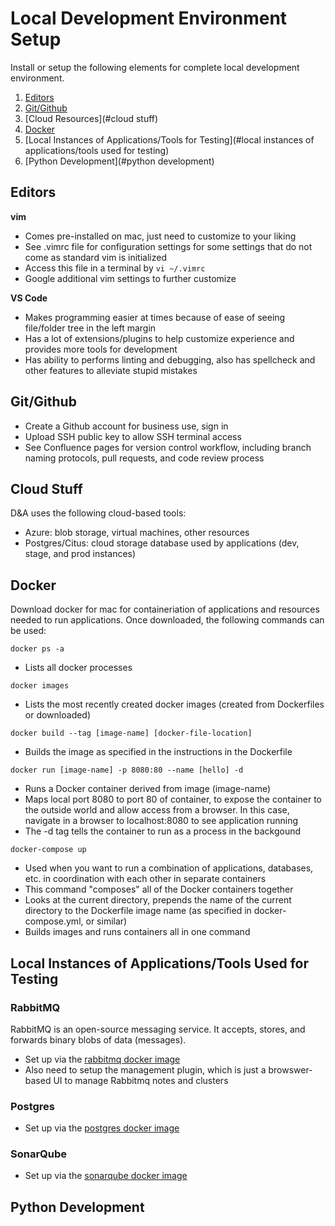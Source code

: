 # Local Development Environment Setup

Install or setup the following elements for complete local development environment. 

1. [Editors](#editors)
2. [Git/Github](#git/github)
3. [Cloud Resources](#cloud stuff)
4. [Docker](#docker)
5. [Local Instances of Applications/Tools for Testing](#local instances of applications/tools used for testing)
6. [Python Development](#python development)


## Editors
**vim**
- Comes pre-installed on mac, just need to customize to your liking 
- See .vimrc file for configuration settings for some settings that do not come as standard vim is initialized
- Access this file in a terminal by `vi ~/.vimrc` 
- Google additional vim settings to further customize

**VS Code**
- Makes programming easier at times because of ease of seeing file/folder tree in the left margin 
- Has a lot of extensions/plugins to help customize experience and provides more tools for development
- Has ability to performs linting and debugging, also has spellcheck and other features to alleviate stupid mistakes 

## Git/Github
- Create a Github account for business use, sign in 
- Upload SSH public key to allow SSH terminal access
- See Confluence pages for version control workflow, including branch naming protocols, pull requests, and code review process

## Cloud Stuff
D&A uses the following cloud-based tools:
- Azure: blob storage, virtual machines, other resources
- Postgres/Citus: cloud storage database used by applications (dev, stage, and prod instances)

## Docker
Download docker for mac for containeriation of applications and resources needed to run applications.
Once downloaded, the following commands can be used:

`docker ps -a`

- Lists all docker processes 

`docker images`

- Lists the most recently created docker images (created from Dockerfiles or downloaded)

`docker build --tag [image-name] [docker-file-location]`

- Builds the image as specified in the instructions in the Dockerfile

`docker run [image-name] -p 8080:80 --name [hello] -d`

- Runs a Docker container derived from image (image-name)
- Maps local port 8080 to port 80 of container, to expose the container to the outside world and allow access from a browser. In this case, navigate in a browser to localhost:8080 to see application running
- The -d tag tells the container to run as a process in the backgound 

`docker-compose up`

- Used when you want to run a combination of applications, databases, etc. in coordination with each other in separate containers
- This command "composes" all of the Docker containers together
- Looks at the current directory, prepends the name of the current directory to the Dockerfile image name (as specified in docker-compose.yml, or similar)
- Builds images and runs containers all in one command

## Local Instances of Applications/Tools Used for Testing
### RabbitMQ
RabbitMQ is an open-source messaging service. It accepts, stores, and forwards binary blobs of data (messages).
- Set up via the [rabbitmq docker image](https://hub.docker.com/_/rabbitmq)
- Also need to setup the management plugin, which is just a browswer-based UI to manage Rabbitmq notes and clusters

### Postgres
- Set up via the [postgres docker image](https://hub.docker.com/_/postgres)

### SonarQube
- Set up via the [sonarqube docker image](https://hub.docker.com/_/sonarqube)

## Python Development


